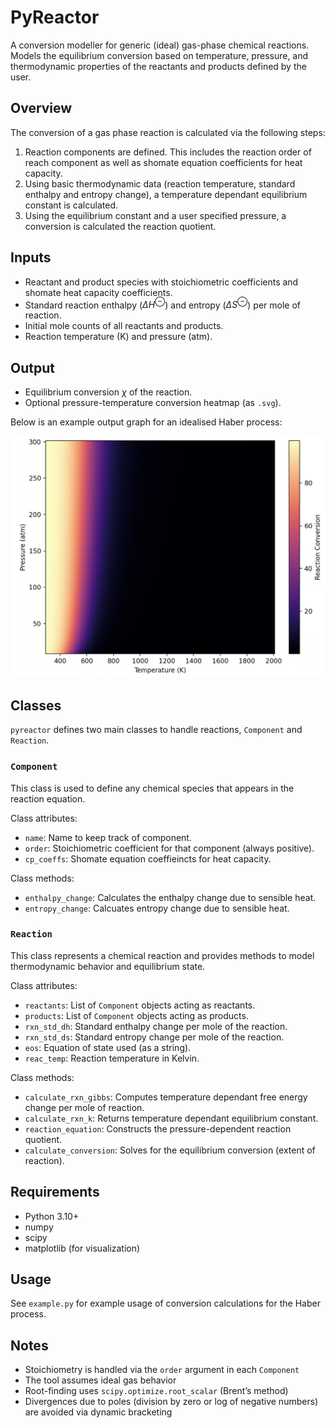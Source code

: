 # PyReactor

A conversion modeller for generic (ideal) gas-phase chemical reactions. Models the equilibrium conversion based on temperature, pressure, and thermodynamic properties of the reactants and products defined by the user.

## Overview 
The conversion of a gas phase reaction is calculated via the following steps:

1. Reaction components are defined. This includes the reaction order of reach component as well as shomate equation coefficients for heat capacity. 
2. Using basic thermodynamic data (reaction temperature, standard enthalpy and entropy change), a temperature dependant equilibrium constant is calculated.
4. Using the equilibrium constant and a user specified pressure, a conversion is calculated the reaction quotient.

## Inputs

- Reactant and product species with stoichiometric coefficients and shomate heat capacity coefficients.
- Standard reaction enthalpy ($\Delta H^{\ominus}$) and entropy ($\Delta S^{\ominus}$) per mole of reaction.
- Initial mole counts of all reactants and products.
- Reaction temperature (K) and pressure (atm).

## Output

- Equilibrium conversion $\chi$ of the reaction.
- Optional pressure-temperature conversion heatmap (as `.svg`).

Below is an example output graph for an idealised Haber process:

![Haber Process reaction conversion graph](images/ammonia.png)

## Classes

`pyreactor` defines two main classes to handle reactions, `Component` and `Reaction`.

### `Component`

This class is used to define any chemical species that appears in the reaction equation. 

Class attributes:

- `name`: Name to keep track of component.
- `order`: Stoichiometric coefficient for that component (always positive).
- `cp_coeffs`: Shomate equation coeffieincts for heat capacity.

Class methods:

- `enthalpy_change`: Calculates the enthalpy change due to sensible heat.
- `entropy_change`: Calcuates entropy change due to sensible heat.

### `Reaction`

This class represents a chemical reaction and provides methods to model thermodynamic behavior and equilibrium state.

Class attributes:

- `reactants`: List of `Component` objects acting as reactants.
- `products`: List of `Component` objects acting as products.
- `rxn_std_dh`: Standard enthalpy change per mole of the reaction.
- `rxn_std_ds`: Standard entropy change per mole of the reaction.
- `eos`: Equation of state used (as a string).
- `reac_temp`: Reaction temperature in Kelvin.

Class methods:

- `calculate_rxn_gibbs`: Computes temperature dependant free energy change per mole of reaction.
- `calculate_rxn_k`: Returns temperature dependant equilibrium constant.
- `reaction_equation`: Constructs the pressure-dependent reaction quotient.
- `calculate_conversion`: Solves for the equilibrium conversion (extent of reaction).

## Requirements

- Python 3.10+
- numpy
- scipy
- matplotlib (for visualization)

## Usage

See `example.py` for example usage of conversion calculations for the Haber process.

## Notes

- Stoichiometry is handled via the `order` argument in each `Component`
- The tool assumes ideal gas behavior
- Root-finding uses `scipy.optimize.root_scalar` (Brent’s method)
- Divergences due to poles (division by zero or log of negative numbers) are avoided via dynamic bracketing
